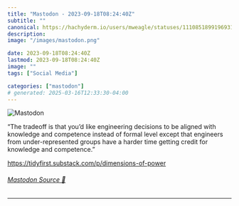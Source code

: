 ```yaml
---
title: "Mastodon - 2023-09-18T08:24:40Z"
subtitle: ""
canonical: https://hachyderm.io/users/mweagle/statuses/111085189919693163
description:
image: "/images/mastodon.png"

date: 2023-09-18T08:24:40Z
lastmod: 2023-09-18T08:24:40Z
image: ""
tags: ["Social Media"]

categories: ["mastodon"]
# generated: 2025-03-16T12:33:30-04:00
---
```

![Mastodon](/images/mastodon.png)

<p>“The tradeoff is that you’d like engineering decisions to be aligned with knowledge and competence instead of formal level except that engineers from under-represented groups have a harder time getting credit for knowledge and competence.”</p><p><a href="https://tidyfirst.substack.com/p/dimensions-of-power" target="_blank" rel="nofollow noopener noreferrer" translate="no"><span class="invisible">https://</span><span class="ellipsis">tidyfirst.substack.com/p/dimen</span><span class="invisible">sions-of-power</span></a></p>


###### [Mastodon Source 🐘](https://hachyderm.io/@mweagle/111085189919693163)

___

